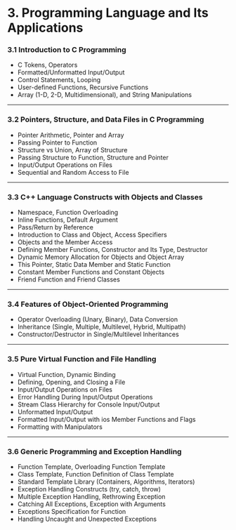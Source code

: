 # 3. Programming Language and Its Applications

### **3.1 Introduction to C Programming**

* C Tokens, Operators
* Formatted/Unformatted Input/Output
* Control Statements, Looping
* User-defined Functions, Recursive Functions
* Array (1-D, 2-D, Multidimensional), and String Manipulations

***

### **3.2 Pointers, Structure, and Data Files in C Programming**

* Pointer Arithmetic, Pointer and Array
* Passing Pointer to Function
* Structure vs Union, Array of Structure
* Passing Structure to Function, Structure and Pointer
* Input/Output Operations on Files
* Sequential and Random Access to File

***

### **3.3 C++ Language Constructs with Objects and Classes**

* Namespace, Function Overloading
* Inline Functions, Default Argument
* Pass/Return by Reference
* Introduction to Class and Object, Access Specifiers
* Objects and the Member Access
* Defining Member Functions, Constructor and Its Type, Destructor
* Dynamic Memory Allocation for Objects and Object Array
* This Pointer, Static Data Member and Static Function
* Constant Member Functions and Constant Objects
* Friend Function and Friend Classes

***

### **3.4 Features of Object-Oriented Programming**



* Operator Overloading (Unary, Binary), Data Conversion
* Inheritance (Single, Multiple, Multilevel, Hybrid, Multipath)
* Constructor/Destructor in Single/Multilevel Inheritances

***

### **3.5 Pure Virtual Function and File Handling**

* Virtual Function, Dynamic Binding
* Defining, Opening, and Closing a File
* Input/Output Operations on Files
* Error Handling During Input/Output Operations
* Stream Class Hierarchy for Console Input/Output
* Unformatted Input/Output
* Formatted Input/Output with ios Member Functions and Flags
* Formatting with Manipulators

***

### **3.6 Generic Programming and Exception Handling**

* Function Template, Overloading Function Template
* Class Template, Function Definition of Class Template
* Standard Template Library (Containers, Algorithms, Iterators)
* Exception Handling Constructs (try, catch, throw)
* Multiple Exception Handling, Rethrowing Exception
* Catching All Exceptions, Exception with Arguments
* Exceptions Specification for Function
* Handling Uncaught and Unexpected Exceptions

